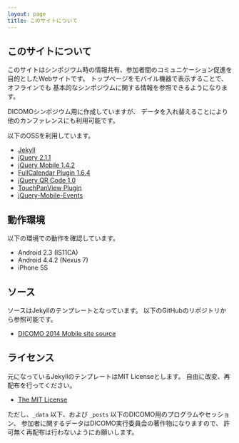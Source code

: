 ```yaml
---
layout: page
title: このサイトについて
---
```

## このサイトについて

このサイトはシンポジウム時の情報共有、参加者間のコミュニケーション促進を
目的としたWebサイトです。
トップページをモバイル機器で表示することで、オフラインでも
基本的なシンポジウムに関する情報を参照できるようになります。

DICOMOシンポジウム用に作成していますが、
データを入れ替えることにより他のカンファレンスにも利用可能です。

以下のOSSを利用しています。

* [Jekyll](http://jekyllrb.com/)
* [jQuery 2.1.1](http://jquery.com/)
* [jQuery Mobile 1.4.2](http://jquerymobile.com/)
* [FullCalendar Plugin 1.6.4](http://arshaw.com/fullcalendar/)
* [jQuery QR Code 1.0](http://jeromeetienne.github.io/jquery-qrcode/)
* [TouchPanView Plugin](http://www.consulenza-web.com/jquery/touchpanview/)
* [jQuery-Mobile-Events](https://github.com/benmajor/jQuery-Mobile-Events)

## 動作環境

以下の環境での動作を確認しています。

* Android 2.3 (IS11CA)
* Android 4.4.2 (Nexus 7)
* iPhone 5S

## ソース

ソースはJekyllのテンプレートとなっています。
以下のGitHubのリポジトリから参照可能です。

* [DICOMO 2014 Mobile site source](https://github.com/dicomo2014/dicomo2014.github.io)

## ライセンス

元になっているJekyllのテンプレートはMIT Licenseとします。
自由に改変、再配布を行ってください。

* [The MIT License](http://opensource.org/licenses/MIT)

ただし、`_data` 以下、および `_posts` 以下のDICOMO用のプログラムやセッション、
参加者に関するデータはDICOMO実行委員会の著作物になりますので、
許可無く再配布は行わないようにお願いします。

